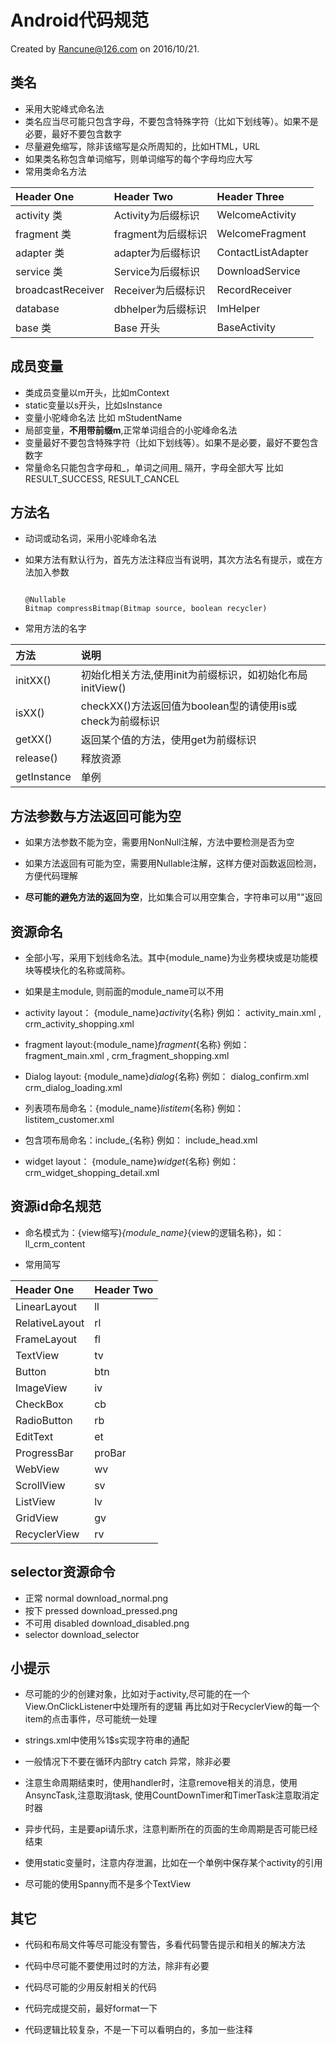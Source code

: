 # Android代码规范

Created by Rancune@126.com on 2016/10/21.

## 类名

- 采用大驼峰式命名法
- 类名应当尽可能只包含字母，不要包含特殊字符（比如下划线等）。如果不是必要，最好不要包含数字
- 尽量避免缩写，除非该缩写是众所周知的，比如HTML，URL
- 如果类名称包含单词缩写，则单词缩写的每个字母均应大写
- 常用类命名方法

Header One        | Header Two    | Header Three
:---------------- | :------------ | :-----------------
activity 类        | Activity为后缀标识 | WelcomeActivity
fragment 类        | fragment为后缀标识 | WelcomeFragment
adapter 类         | adapter为后缀标识  | ContactListAdapter
service 类         | Service为后缀标识  | DownloadService
broadcastReceiver | Receiver为后缀标识 | RecordReceiver
database          | dbhelper为后缀标识 | ImHelper
base 类            | Base 开头       | BaseActivity

## 成员变量

- 类成员变量以m开头，比如mContext
- static变量以s开头，比如sInstance
- 变量小驼峰命名法 比如 mStudentName
- 局部变量，**不用带前缀m**,正常单词组合的小驼峰命名法
- 变量最好不要包含特殊字符（比如下划线等）。如果不是必要，最好不要包含数字
- 常量命名只能包含字母和_，单词之间用_ 隔开，字母全部大写 比如RESULT_SUCCESS, RESULT_CANCEL

## 方法名

- 动词或动名词，采用小驼峰命名法

- 如果方法有默认行为，首先方法注释应当有说明，其次方法名有提示，或在方法加入参数

  ```

  @Nullable
  Bitmap compressBitmap(Bitmap source, boolean recycler)
  ```

- 常用方法的名字

方法          | 说明
:---------- | :---------------------------------------
initXX()    | 初始化相关方法,使用init为前缀标识，如初始化布局initView()
isXX()      | checkXX()方法返回值为boolean型的请使用is或check为前缀标识
getXX()     | 返回某个值的方法，使用get为前缀标识
release()   | 释放资源
getInstance | 单例

## 方法参数与方法返回可能为空

- 如果方法参数不能为空，需要用NonNull注解，方法中要检测是否为空

- 如果方法返回有可能为空，需要用Nullable注解，这样方便对函数返回检测，方便代码理解

- **尽可能的避免方法的返回为空**，比如集合可以用空集合，字符串可以用""返回

## 资源命名

- 全部小写，采用下划线命名法。其中{module_name}为业务模块或是功能模块等模块化的名称或简称。

- 如果是主module, 则前面的module_name可以不用

- activity layout： {module_name}_activity_{名称} 例如： activity_main.xml , crm_activity_shopping.xml

- fragment layout:{module_name}_fragment_{名称} 例如： fragment_main.xml , crm_fragment_shopping.xml

- Dialog layout: {module_name}_dialog_{名称} 例如： dialog_confirm.xml crm_dialog_loading.xml

- 列表项布局命名：{module_name}_listitem_{名称} 例如： listitem_customer.xml

- 包含项布局命名：include_{名称} 例如： include_head.xml

- widget layout： {module_name}_widget_{名称} 例如： crm_widget_shopping_detail.xml

## 资源id命名规范

- 命名模式为：{view缩写}_{module_name}_{view的逻辑名称}，如：ll_crm_content

- 常用简写

Header One     | Header Two
:------------- | :---------
LinearLayout   | ll
RelativeLayout | rl
FrameLayout    | fl
TextView       | tv
Button         | btn
ImageView      | iv
CheckBox       | cb
RadioButton    | rb
EditText       | et
ProgressBar    | proBar
WebView        | wv
ScrollView     | sv
ListView       | lv
GridView       | gv
RecyclerView   | rv

## selector资源命令

- 正常 normal download_normal.png
- 按下 pressed download_pressed.png
- 不可用 disabled download_disabled.png
- selector download_selector

## 小提示

- 尽可能的少的创建对象，比如对于activity,尽可能的在一个View.OnClickListener中处理所有的逻辑 再比如对于RecyclerView的每一个item的点击事件，尽可能统一处理

- strings.xml中使用%1$s实现字符串的通配

- 一般情况下不要在循环内部try catch 异常，除非必要

- 注意生命周期结束时，使用handler时，注意remove相关的消息，使用AnsyncTask,注意取消task, 使用CountDownTimer和TimerTask注意取消定时器

- 异步代码，主是要api请乐求，注意判断所在的页面的生命周期是否可能已经结束

- 使用static变量时，注意内存泄漏，比如在一个单例中保存某个activity的引用

- 尽可能的使用Spanny而不是多个TextView

## 其它

- 代码和布局文件等尽可能没有警告，多看代码警告提示和相关的解决方法

- 代码中尽可能不要使用过时的方法，除非有必要

- 代码尽可能的少用反射相关的代码

- 代码完成提交前，最好format一下

- 代码逻辑比较复杂，不是一下可以看明白的，多加一些注释
